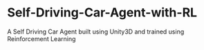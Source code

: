 # Self-Driving-Car-Agent-with-RL
A Self Driving Car Agent built using Unity3D and trained using Reinforcement Learning
